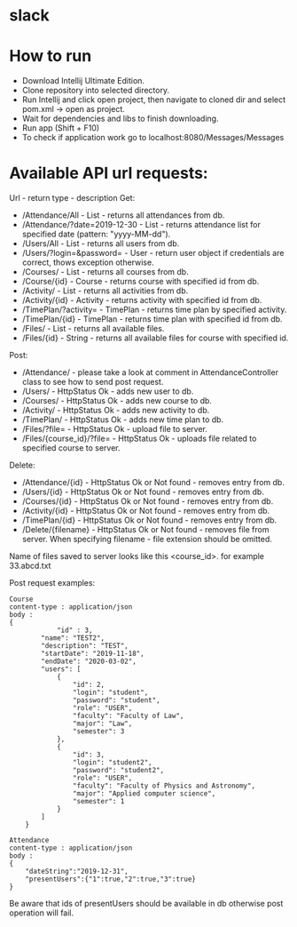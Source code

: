 # slack

# How to run
- Download Intellij Ultimate Edition.
- Clone repository into selected directory.
- Run Intellij and click open project, then navigate to cloned dir and select pom.xml -> open as project.
- Wait for dependencies and libs to finish downloading.
- Run app (Shift + F10)
- To check if application work go to localhost:8080/Messages/Messages

# Available API url requests:
Url - return type - description
Get:
- /Attendance/All - List<AttendanceList> - returns all attendances from db.
- /Attendance/?date=2019-12-30 - List<AttendanceList> - returns attendance list for specified date (pattern: "yyyy-MM-dd").
- /Users/All - List<User> - returns all users from db.
- /Users/?login=<login>&password=<password> - User - return user object if credentials are correct, thows exception otherwise.
- /Courses/ - List<Course> - returns all courses from db.
- /Course/{id} - Course - returns course with specified id from db.
- /Activity/ - List<Activity> - returns all activities from db.
- /Activity/{id} - Activity - returns activity with specified id from db.
- /TimePlan/?activity=<activity> - TimePlan - returns time plan by specified activity.
- /TimePlan/{id} - TimePlan - returns time plan with specified id from db.
- /Files/ - List<String> - returns all available files.
- /Files/{id} - String - returns all available files for course with specified id.

Post:
- /Attendance/ - please take a look at comment in AttendanceController class to see how to send post request.
- /Users/ - HttpStatus Ok - adds new user to db.
- /Courses/ - HttpStatus Ok - adds new course to db.
- /Activity/ - HttpStatus Ok - adds new activity to db.
- /TimePlan/ - HttpStatus Ok - adds new time plan to db.
- /Files/?file=<file> - HttpStatus Ok - upload file to server.
- /Files/{course_id}/?file=<file> - HttpStatus Ok - uploads file related to specified course to server.

Delete:
- /Attendance/{id} - HttpStatus Ok or Not found - removes entry from db.
- /Users/{id} - HttpStatus Ok or Not found - removes entry from db.
- /Courses/{id} - HttpStatus Ok or Not found - removes entry from db.
- /Activity/{id} - HttpStatus Ok or Not found - removes entry from db.
- /TimePlan/{id} - HttpStatus Ok or Not found - removes entry from db.
- /Delete/{filename} - HttpStatus Ok or Not found - removes file from server. When specifying filename - file extension should be omitted.

Name of files saved to server looks like this <course_id>.<filename> for example 33.abcd.txt

Post request examples:
```
Course
content-type : application/json
body : 
{
		    "id" : 3,
        "name": "TEST2",
        "description": "TEST",
        "startDate": "2019-11-18",
        "endDate": "2020-03-02",
        "users": [
            {
                "id": 2,
                "login": "student",
                "password": "student",
                "role": "USER",
                "faculty": "Faculty of Law",
                "major": "Law",
                "semester": 3
            },
            {
                "id": 3,
                "login": "student2",
                "password": "student2",
                "role": "USER",
                "faculty": "Faculty of Physics and Astronomy",
                "major": "Applied computer science",
                "semester": 1
            }
        ]
    }
    
Attendance
content-type : application/json
body : 
{
	"dateString":"2019-12-31",
	"presentUsers":{"1":true,"2":true,"3":true}
}
```

Be aware that ids of presentUsers should be available in db otherwise post operation will fail.
